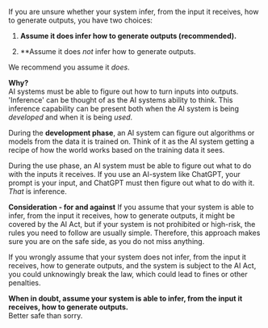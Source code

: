 If you are unsure whether your system infer, from the input it receives, how to generate outputs, you have two choices:

1. **Assume it does infer how to generate outputs (recommended).**

2. **Assume it does *not* infer how to generate outputs.

We recommend you assume it *does*.

**Why?**  
AI systems must be able to figure out how to turn inputs into outputs. 'Inference' can be thought of as the AI systems ability to think. This inference capability can be present both when the AI system is being *developed* and when it is being *used*. 

During the **development phase**, an AI system can figure out algorithms or models from the data it is trained on. Think of it as the AI system getting a recipe of how the world works based on the training data it sees.  

During the use phase, an AI system must be able to figure out what to do with the inputs it receives. If you use an AI-system like ChatGPT, your prompt is your input, and ChatGPT must then figure out what to do with it. *That* is inference. 

**Consideration - for and against**
If you assume that your system is able to infer, from the input it receives, how to generate outputs, it might be covered by the AI Act, but if your system is not prohibited or high-risk, the rules you need to follow are usually simple. Therefore, this approach makes sure you are on the safe side, as you do not miss anything. 

If you wrongly assume that your system does not infer, from the input it receives, how to generate outputs, and the system is subject to the AI Act, you could unknowingly break the law, which could lead to fines or other penalties.

**When in doubt, assume your system is able to infer, from the input it receives, how to generate outputs.**  
Better safe than sorry.
